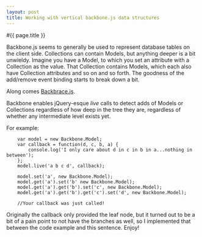 ```yaml
---
layout: post
title: Working with vertical backbone.js data structures
---
```


#{{ page.title }}

Backbone.js seems to generally be used to represent database tables on the client side. Collections can contain Models, but anything deeper is a bit unwieldy. Imagine you have a Model, to which you set an attribute with a Collection as the value. That Collection contains Models, which each also have Collection attributes and so on and so forth. The goodness of the add/remove event binding starts to break down a bit.

Along comes [Backbrace.js](https://backbrace.github.com/pwmckenna/).

Backbone enables jQuery-esque *live* calls to detect adds of Models or Collections regardless of how deep in the tree they are, regardless of whether any intermediate level exists yet.

For example:

		var model = new Backbone.Model;
		var callback = function(d, c, b, a) {
			console.log('I only care about d in c in b in a...nothing in between');
		};
		model.live('a b c d', callback);

		model.set('a', new Backbone.Model);
		model.get('a').set('b' new Backbone.Model);
		model.get('a').get('b').set('c', new Backbone.Model);
		model.get('a').get('b').get('c').set('d', new Backbone.Model);

		//Your callback was just called!

Originally the callback only provided the leaf node, but it turned out to be a bit of a pain point to not have the branches as well, so I implemented that between the code example and this sentence. Enjoy!